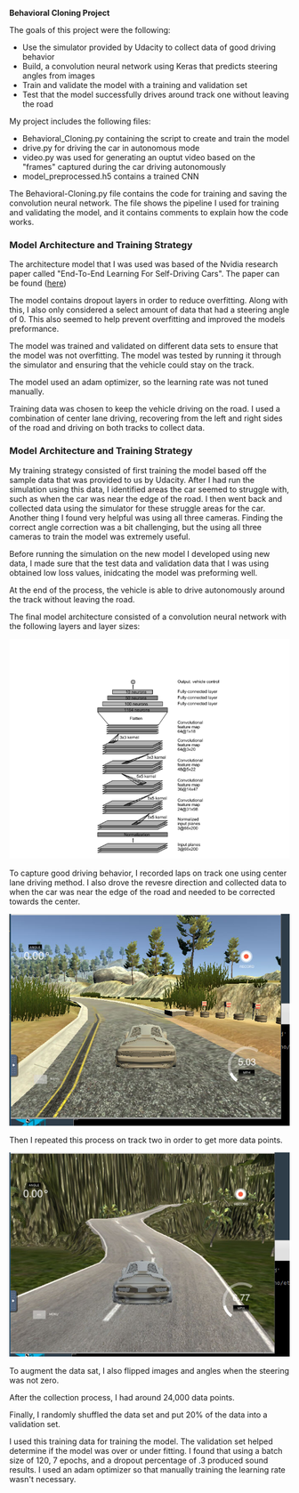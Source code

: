 **Behavioral Cloning Project**

The goals of this project were the following:
* Use the simulator provided by Udacity to collect data of good driving behavior
* Build, a convolution neural network using Keras that predicts steering angles from images
* Train and validate the model with a training and validation set
* Test that the model successfully drives around track one without leaving the road

[//]: # (Image References)

[image1]: ./Output_Images/Nvidia_Behavioral_Cloning_Architecture.png "Architecture"
[image2]: ./Output_Images/track1.png "Track1"
[image3]: ./Output_Images/track2.png "Track2"



My project includes the following files:
* Behavioral_Cloning.py containing the script to create and train the model
* drive.py for driving the car in autonomous mode
* video.py was used for generating an ouptut video based on the "frames" captured during the car driving autonomously
* model_preprocessed.h5 contains a trained CNN


The Behavioral-Cloning.py file contains the code for training and saving the convolution neural network. The file shows the pipeline I used for training and validating the model, and it contains comments to explain how the code works. 

### Model Architecture and Training Strategy

The architecture model that I was used was based of the Nvidia research paper called "End-To-End Learning For Self-Driving Cars". 
The paper can be found ([here](https://arxiv.org/pdf/1604.07316v1.pdf))

The model contains dropout layers in order to reduce overfitting. Along with this, I also only considered a select amount of data that had a steering angle of 0. This also seemed to help prevent overfitting and improved the models preformance.  

The model was trained and validated on different data sets to ensure that the model was not overfitting. The model was tested by running it through the simulator and ensuring that the vehicle could stay on the track.

The model used an adam optimizer, so the learning rate was not tuned manually.

Training data was chosen to keep the vehicle driving on the road. I used a combination of center lane driving, recovering from the left and right sides of the road and driving on both tracks to collect data. 


### Model Architecture and Training Strategy

My training strategy consisted of first training the model based off the sample data that was provided to us by Udacity. After I had run the simulation using this data, I identified areas the car seemed to struggle with, such as when the car was near the edge of the road. I then went back and collected data using the simulator for these struggle areas for the car. Another thing I found very helpful was using all three cameras. Finding the correct angle correction was a bit challenging, but the using all three cameras to train the model was extremely useful. 

Before running the simulation on the new model I developed using new data, I made sure that the test data and validation data that I was using obtained low loss values, inidcating the model was preforming well. 

At the end of the process, the vehicle is able to drive autonomously around the track without leaving the road.

The final model architecture consisted of a convolution neural network with the following layers and layer sizes:

![alt text][image1]

To capture good driving behavior, I recorded laps on track one using center lane driving method. I also drove the revesre direction and collected data to when the car was near the edge of the road and needed to be corrected towards the center. 

![alt text][image2]


Then I repeated this process on track two in order to get more data points.

![alt text][image3]


To augment the data sat, I also flipped images and angles when the steering was not zero. 


After the collection process, I had around 24,000 data points.

Finally, I randomly shuffled the data set and put 20% of the data into a validation set. 

I used this training data for training the model. The validation set helped determine if the model was over or under fitting. I found that using a batch size of 120, 7 epochs, and a dropout percentage of .3 produced sound results. I used an adam optimizer so that manually training the learning rate wasn't necessary.


